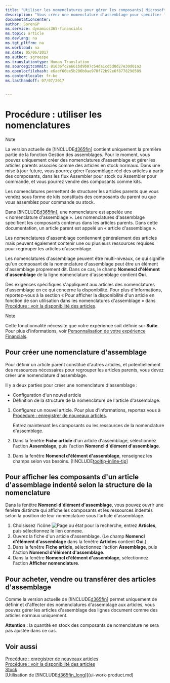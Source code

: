 ```yaml
---
title: "Utiliser les nomenclatures pour gérer les composants| Microsoft Docs"
description: "Vous créez une nomenclature d'assemblage pour spécifier les composants ou ressources nécessaires pour monter l'article que la nomenclature d'assemblage représente, et vous pouvez afficher les composants d'un élément d'assemblage."
documentationcenter: 
author: SorenGP
ms.service: dynamics365-financials
ms.topic: article
ms.devlang: na
ms.tgt_pltfrm: na
ms.workload: na
ms.date: 05/06/2017
ms.author: sgroespe
ms.translationtype: Human Translation
ms.sourcegitcommit: 81636fc2e661bd9b07c54da1cd5d0d27e30d01a2
ms.openlocfilehash: e6aef60ee5b206b0ae978f72b92e6f8778290509
ms.contentlocale: fr-be
ms.lasthandoff: 07/07/2017


---
```

# <a name="how-to-work-with-bills-of-material"></a>Procédure : utiliser les nomenclatures
> [!NOTE]  
>   La version actuelle de [!INCLUDE[d365fin](includes/d365fin_md.md)] contient uniquement la première partie de la fonction Gestion des assemblages. Pour le moment, vous pouvez uniquement créer des nomenclatures d'assemblage et gérer les articles parents associés comme des articles en stock normaux. Dans une mise à jour future, vous pourrez gérer l'assemblage réel des articles à partir des composants, dans les flux Assembler pour stock ou Assembler pour commande, et vous pourrez vendre des composants comme kits.

Les nomenclatures permettent de structurer les articles parents que vous vendez sous forme de kits constitués des composants du parent ou que vous assemblez pour commande ou stock.

Dans [!INCLUDE[d365fin](includes/d365fin_md.md)], une nomenclature est appelée une « nomenclature d'assemblage ». Les nomenclatures d'assemblage spécifient les composants contenus dans les articles parents. Dans cette documentation, un article parent est appelé un « article d'assemblage ».

Les nomenclatures d'assemblage contiennent généralement des articles mais peuvent également contenir une ou plusieurs ressources requises pour regrouper les articles d'assemblage.

Les nomenclatures d'assemblage peuvent être multi-niveaux, ce qui signifie qu'un composant de la nomenclature d'assemblage peut être un élément d'assemblage proprement dit. Dans ce cas, le champ **Nomencl d'élément d'assemblage** de la ligne nomenclature d'assemblage contient **Oui**.

Des exigences spécifiques s'appliquent aux articles des nomenclatures d'assemblage en ce qui concerne la disponibilité. Pour plus d'informations, reportez-vous à la section « Pour afficher la disponibilité d'un article en fonction de son utilisation dans les nomenclatures d'assemblage » dans [Procédure : voir la disponibilité des articles](inventory-how-availability-overview.md).

> [!NOTE]  
>   Cette fonctionnalité nécessite que votre expérience soit définie sur **Suite**. Pour plus d'informations, voir [Personnalisation de votre expérience Financials](ui-experiences.md).

## <a name="to-create-an-assembly-bom"></a>Pour créer une nomenclature d'assemblage
Pour définir un article parent constitué d'autres articles, et potentiellement des ressources nécessaires pour regrouper les articles parents, vous devez créer une nomenclature d'assemblage.  

Il y a deux parties pour créer une nomenclature d'assemblage :
- Configuration d'un nouvel article
- Définition de la structure de la nomenclature de l'article d'assemblage.

1. Configurez un nouvel article. Pour plus d'informations, reportez vous à [Procédure : enregistrer de nouveaux articles](inventory-how-register-new-items.md).

    Entrez maintenant les composants ou les ressources de la nomenclature d'assemblage.  
2. Dans la fenêtre **Fiche article** d'un article d'assemblage, sélectionnez l'action **Assemblage**, puis l'action **Nomencl d'élément d'assemblage**.
3. Dans la fenêtre **Nomencl d'élément d'assemblage**, renseignez les champs selon vos besoins. [!INCLUDE[tooltip-inline-tip](includes/tooltip-inline-tip_md.md)]

## <a name="to-view-the-components-of-an-assembly-item-indented-according-to-the-bom-structure"></a>Pour afficher les composants d'un article d'assemblage indenté selon la structure de la nomenclature
Dans la fenêtre **Nomencl d'élément d'assemblage**, vous pouvez ouvrir une fenêtre distincte qui affiche les composants et les ressources indentés selon la position de leur nomenclature sous l'article d'assemblage.

1. Choisissez l'icône ![Page ou état pour la recherche](media/ui-search/search_small.png "icône Page ou état pour la recherche"), entrez **Articles**, puis sélectionnez le lien connexe.
2. Ouvrez la fiche d'un article d'assemblage. (Le champ **Nomencl d'élément d'assemblage** dans la fenêtre **Articles** contient **Oui**.)
3. Dans la fenêtre **Fiche article**, sélectionnez l'action **Assemblage**, puis l'action **Nomencl d'élément d'assemblage**.
4. Dans la fenêtre **Nomencl d'élément d'assemblage**, sélectionnez l'action **Afficher nomenclature**.

## <a name="to-buy-sell-or-transfer-assembly-items"></a>Pour acheter, vendre ou transférer des articles d'assemblage
Comme la version actuelle de [!INCLUDE[d365fin](includes/d365fin_md.md)] permet uniquement de définir et d'affecter des nomenclatures d'assemblage aux articles, vous pouvez gérer les articles d'assemblage des lignes document comme des articles normaux uniquement.

**Attention** : la quantité en stock des composants de nomenclature ne sera pas ajustée dans ce cas.

## <a name="see-also"></a>Voir aussi
[Procédure : enregistrer de nouveaux articles](inventory-how-register-new-items.md)  
[Procédure : voir la disponibilité des articles](inventory-how-availability-overview.md)     
[Stock](inventory-manage-inventory.md)  
[Utilisation de [!INCLUDE[d365fin_long](includes/d365fin_long_md.md)]](ui-work-product.md)

